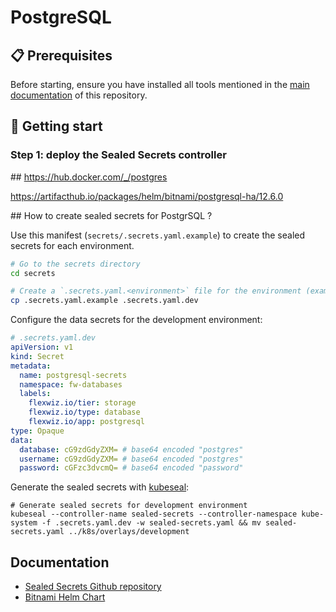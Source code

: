 # PostgreSQL

## 📋 Prerequisites

Before starting, ensure you have installed all tools mentioned in the [main documentation](../../README.md#-prerequisites) of this repository.

## 🚀 Getting start

### Step 1: deploy the Sealed Secrets controller

## https://hub.docker.com/_/postgres

 https://artifacthub.io/packages/helm/bitnami/postgresql-ha/12.6.0

## How to create sealed secrets for PostgrSQL ?

Use this manifest (`secrets/.secrets.yaml.example`) to create the sealed secrets for each environment.


```bash
# Go to the secrets directory
cd secrets

# Create a `.secrets.yaml.<environment>` file for the environment (example: dev)
cp .secrets.yaml.example .secrets.yaml.dev

```
Configure the data secrets for the development environment:
```yaml
# .secrets.yaml.dev
apiVersion: v1
kind: Secret
metadata:
  name: postgresql-secrets
  namespace: fw-databases
  labels:
    flexwiz.io/tier: storage
    flexwiz.io/type: database
    flexwiz.io/app: postgresql
type: Opaque
data:
  database: cG9zdGdyZXM= # base64 encoded "postgres"
  username: cG9zdGdyZXM= # base64 encoded "postgres"
  password: cGFzc3dvcmQ= # base64 encoded "password"
```

Generate the sealed secrets with [kubeseal](../../security/sealed-secrets/README.md#-getting-start):

```
# Generate sealed secrets for development environment
kubeseal --controller-name sealed-secrets --controller-namespace kube-system -f .secrets.yaml.dev -w sealed-secrets.yaml && mv sealed-secrets.yaml ../k8s/overlays/development
```


## Documentation

- [Sealed Secrets Github repository](https://github.com/bitnami-labs/sealed-secrets) 
- [Bitnami Helm Chart](https://artifacthub.io/packages/helm/bitnami/sealed-secrets)
